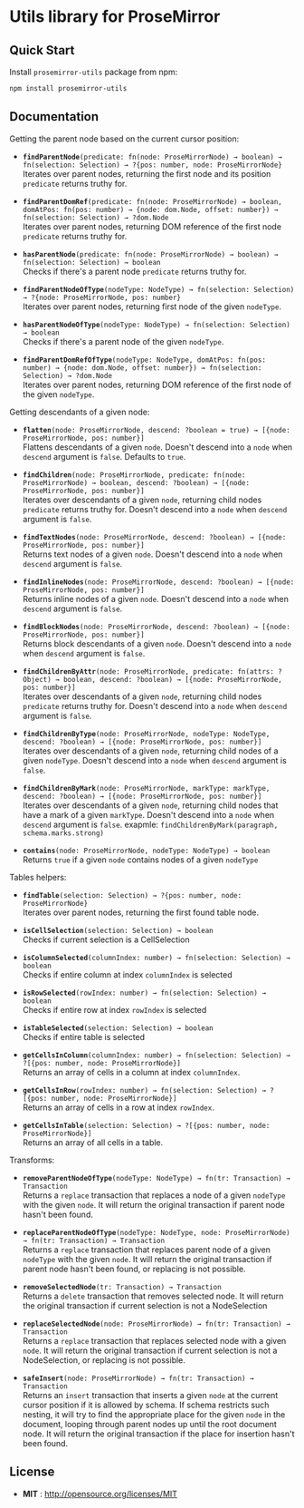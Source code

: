 # Utils library for ProseMirror

## Quick Start

Install `prosemirror-utils` package from npm:

```sh
npm install prosemirror-utils
```

## Documentation

Getting the parent node based on the current cursor position:

* **`findParentNode`**`(predicate: fn(node: ProseMirrorNode) → boolean) → fn(selection: Selection) → ?{pos: number, node: ProseMirrorNode}`\
  Iterates over parent nodes, returning the first node and its position `predicate` returns truthy for.

- **`findParentDomRef`**`(predicate: fn(node: ProseMirrorNode) → boolean, domAtPos: fn(pos: number) → {node: dom.Node, offset: number}) → fn(selection: Selection) → ?dom.Node`\
  Iterates over parent nodes, returning DOM reference of the first node `predicate` returns truthy for.

* **`hasParentNode`**`(predicate: fn(node: ProseMirrorNode) → boolean) → fn(selection: Selection) → boolean`\
  Checks if there's a parent node `predicate` returns truthy for.

- **`findParentNodeOfType`**`(nodeType: NodeType) → fn(selection: Selection) → ?{node: ProseMirrorNode, pos: number}`\
  Iterates over parent nodes, returning first node of the given `nodeType`.

* **`hasParentNodeOfType`**`(nodeType: NodeType) → fn(selection: Selection) → boolean`\
  Checks if there's a parent node of the given `nodeType`.

- **`findParentDomRefOfType`**`(nodeType: NodeType, domAtPos: fn(pos: number) → {node: dom.Node, offset: number}) → fn(selection: Selection) → ?dom.Node`\
  Iterates over parent nodes, returning DOM reference of the first node of the given `nodeType`.

Getting descendants of a given node:

* **`flatten`**`(node: ProseMirrorNode, descend: ?boolean = true) → [{node: ProseMirrorNode, pos: number}]`\
  Flattens descendants of a given `node`. Doesn't descend into a `node` when `descend` argument is `false`. Defaults to `true`.

- **`findChildren`**`(node: ProseMirrorNode, predicate: fn(node: ProseMirrorNode) → boolean, descend: ?boolean) → [{node: ProseMirrorNode, pos: number}]`\
  Iterates over descendants of a given `node`, returning child nodes `predicate` returns truthy for. Doesn't descend into a `node` when `descend` argument is `false`.

* **`findTextNodes`**`(node: ProseMirrorNode, descend: ?boolean) → [{node: ProseMirrorNode, pos: number}]`\
  Returns text nodes of a given `node`. Doesn't descend into a `node` when `descend` argument is `false`.

- **`findInlineNodes`**`(node: ProseMirrorNode, descend: ?boolean) → [{node: ProseMirrorNode, pos: number}]`\
  Returns inline nodes of a given `node`. Doesn't descend into a `node` when `descend` argument is `false`.

* **`findBlockNodes`**`(node: ProseMirrorNode, descend: ?boolean) → [{node: ProseMirrorNode, pos: number}]`\
  Returns block descendants of a given `node`. Doesn't descend into a `node` when `descend` argument is `false`.

- **`findChildrenByAttr`**`(node: ProseMirrorNode, predicate: fn(attrs: ?Object) → boolean, descend: ?boolean) → [{node: ProseMirrorNode, pos: number}]`\
  Iterates over descendants of a given `node`, returning child nodes `predicate` returns truthy for. Doesn't descend into a `node` when `descend` argument is `false`.

* **`findChildrenByType`**`(node: ProseMirrorNode, nodeType: NodeType, descend: ?boolean) → [{node: ProseMirrorNode, pos: number}]`\
  Iterates over descendants of a given `node`, returning child nodes of a given `nodeType`. Doesn't descend into a `node` when `descend` argument is `false`.

- **`findChildrenByMark`**`(node: ProseMirrorNode, markType: markType, descend: ?boolean) → [{node: ProseMirrorNode, pos: number}]`\
  Iterates over descendants of a given `node`, returning child nodes that have a mark of a given `markType`. Doesn't descend into a `node` when `descend` argument is `false`.
  exapmle: `findChildrenByMark(paragraph, schema.marks.strong)`

* **`contains`**`(node: ProseMirrorNode, nodeType: NodeType) → boolean`\
  Returns `true` if a given `node` contains nodes of a given `nodeType`

Tables helpers:

* **`findTable`**`(selection: Selection) → ?{pos: number, node: ProseMirrorNode}`\
  Iterates over parent nodes, returning the first found table node.

- **`isCellSelection`**`(selection: Selection) → boolean`\
  Checks if current selection is a CellSelection

* **`isColumnSelected`**`(columnIndex: number) → fn(selection: Selection) → boolean`\
  Checks if entire column at index `columnIndex` is selected

- **`isRowSelected`**`(rowIndex: number) → fn(selection: Selection) → boolean`\
  Checks if entire row at index `rowIndex` is selected

* **`isTableSelected`**`(selection: Selection) → boolean`\
  Checks if entire table is selected

- **`getCellsInColumn`**`(columnIndex: number) → fn(selection: Selection) → ?[{pos: number, node: ProseMirrorNode}]`\
  Returns an array of cells in a column at index `columnIndex`.

* **`getCellsInRow`**`(rowIndex: number) → fn(selection: Selection) → ?[{pos: number, node: ProseMirrorNode}]`\
  Returns an array of cells in a row at index `rowIndex`.

- **`getCellsInTable`**`(selection: Selection) → ?[{pos: number, node: ProseMirrorNode}]`\
  Returns an array of all cells in a table.

Transforms:

* **`removeParentNodeOfType`**`(nodeType: NodeType) → fn(tr: Transaction) → Transaction`\
  Returns a `replace` transaction that replaces a node of a given `nodeType` with the given `node`.
  It will return the original transaction if parent node hasn't been found.

- **`replaceParentNodeOfType`**`(nodeType: NodeType, node: ProseMirrorNode) → fn(tr: Transaction) → Transaction`\
  Returns a `replace` transaction that replaces parent node of a given `nodeType` with the given `node`.
  It will return the original transaction if parent node hasn't been found, or replacing is not possible.

* **`removeSelectedNode`**`(tr: Transaction) → Transaction`\
  Returns a `delete` transaction that removes selected node.
  It will return the original transaction if current selection is not a NodeSelection

- **`replaceSelectedNode`**`(node: ProseMirrorNode) → fn(tr: Transaction) → Transaction`\
  Returns a `replace` transaction that replaces selected node with a given `node`.
  It will return the original transaction if current selection is not a NodeSelection, or replacing is not possible.

* **`safeInsert`**`(node: ProseMirrorNode) → fn(tr: Transaction) → Transaction`\
  Returns an `insert` transaction that inserts a given `node` at the current cursor position if it is allowed by schema. If schema restricts such nesting, it will try to find the appropriate place for the given `node` in the document, looping through parent nodes up until the root document node.
  It will return the original transaction if the place for insertion hasn't been found.

## License

* **MIT** : http://opensource.org/licenses/MIT
